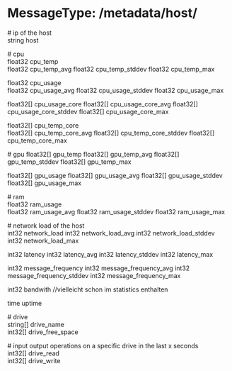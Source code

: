 MessageType: /metadata/host/
====
\# ip of the host  
string host

\# cpu  
float32 cpu_temp  
float32 cpu_temp_avg
float32 cpu_temp_stddev
float32 cpu_temp_max

float32 cpu_usage  
float32 cpu_usage_avg
float32 cpu_usage_stddev
float32 cpu_usage_max

float32[] cpu_usage_core
float32[] cpu_usage_core_avg
float32[] cpu_usage_core_stddev
float32[] cpu_usage_core_max

float32[] cpu_temp_core  
float32[] cpu_temp_core_avg
float32[] cpu_temp_core_stddev
float32[] cpu_temp_core_max


\# gpu
float32[] gpu_temp
float32[] gpu_temp_avg
float32[] gpu_temp_stddev
float32[] gpu_temp_max

float32[] gpu_usage
float32[] gpu_usage_avg
float32[] gpu_usage_stddev
float32[] gpu_usage_max
 

\# ram  
float32 ram_usage  
float32 ram_usage_avg
float32 ram_usage_stddev
float32 ram_usage_max
  
\# network load of the host  
int32 network_load 
int32 network_load_avg
int32 network_load_stddev
int32 network_load_max
 
int32 latency
int32 latency_avg
int32 latency_stddev
int32 latency_max

int32 message_frequency
int32 message_frequency_avg
int32 message_frequency_stddev
int32 message_frequency_max

int32 bandwith		//vielleicht schon im statistics enthalten 

time uptime

\# drive  
string[] drive_name  
int32[] drive_free_space  
  
\# input output operations on a specific drive in the last x seconds  
int32[] drive_read  
int32[] drive_write  
